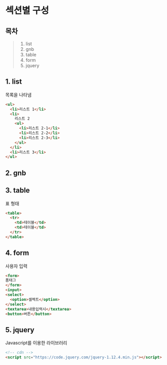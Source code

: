 # 섹션별 구성

## 목차
> 1. list
> 2. gnb
> 3. table
> 4. form
> 5. jquery

## 1. list
목록을 나타냄
``` html
<ul>
  <li>리스트 1</li>
  <li>
    리스트 2
    <ul>
      <li>리스트 2-1</li>
      <li>리스트 2-2</li>
      <li>리스트 2-3</li>
    </ul>
  </li>
  <li>리스트 3</li>
</ul>
```

## 2. gnb


## 3. table
표 형태
``` html
<table>
  <tr>
    <td>테이블</td>
    <td>테이블</td>
  </tr>
</table>
```


## 4. form
사용자 입력
``` html
<form>
폼태그
</form>
<input>
<select>
  <option>셀렉트</option>
</select>
<textarea>내용입력시</textarea>
<button>버튼</button>
```

## 5. jquery
Javascript를 이용한 라이브러리
``` html
<!-- cdn -->
<script src="https://code.jquery.com/jquery-1.12.4.min.js"></script>
```